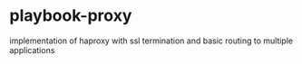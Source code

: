 # playbook-proxy
implementation of haproxy with ssl termination and basic routing to multiple applications
